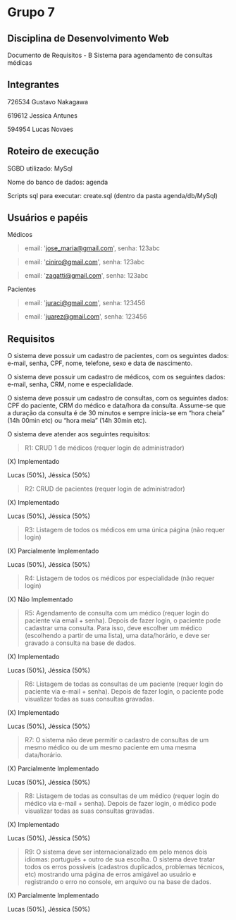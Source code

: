 # Grupo 7
## Disciplina de Desenvolvimento Web

Documento de Requisitos - B
Sistema para agendamento de consultas médicas

## Integrantes

726534 Gustavo Nakagawa

619612 Jessica Antunes

594954 Lucas Novaes


## Roteiro de execução

SGBD utilizado: MySql

Nome do banco de dados: agenda

Scripts sql para executar: create.sql (dentro da pasta agenda/db/MySql)

## Usuários e papéis

Médicos

> email: 'jose_maria@gmail.com', senha: 123abc

> email: 'ciniro@gmail.com', senha: 123abc

> email: 'zagatti@gmail.com', senha: 123abc

Pacientes

> email: 'juraci@gmail.com', senha: 123456

> email: 'juarez@gmail.com', senha: 123456


## Requisitos

O sistema deve possuir um cadastro de pacientes, com os seguintes dados: e-mail, senha, CPF, nome, telefone, sexo e data de nascimento.

O sistema deve possuir um cadastro de médicos, com os seguintes dados: e-mail, senha, CRM, nome e especialidade.

O sistema deve possuir um cadastro de consultas, com os seguintes dados: CPF do paciente, CRM do médico e data/hora da consulta. Assume-se que a duração da consulta é de 30 minutos e sempre inicia-se em “hora cheia” (14h 00min etc) ou “hora meia” (14h 30min etc).

O sistema deve atender aos seguintes requisitos:

> R1: CRUD 1 de médicos (requer login de administrador)

(X) Implementado

Lucas (50%), Jéssica (50%)

> R2: CRUD de pacientes (requer login de administrador)

(X) Implementado

Lucas (50%), Jéssica (50%)

> R3: Listagem de todos os médicos em uma única página (não requer login)

(X) Parcialmente Implementado

Lucas (50%), Jéssica (50%)

> R4: Listagem de todos os médicos por especialidade (não requer login)

(X) Não Implementado

> R5: Agendamento de consulta com um médico (requer login do paciente via email + senha). Depois de fazer login, o paciente pode cadastrar uma consulta. Para isso, deve escolher um médico (escolhendo a partir de uma lista), uma data/horário, e deve ser gravado a consulta na base de dados.

(X) Implementado

Lucas (50%), Jéssica (50%)

> R6: Listagem de todas as consultas de um paciente (requer login do paciente via e-mail + senha). Depois de fazer login, o paciente pode visualizar todas as suas consultas gravadas.

(X) Implementado

Lucas (50%), Jéssica (50%)

> R7: O sistema não deve permitir o cadastro de consultas de um mesmo médico ou de um mesmo paciente em uma mesma data/horário.

(X) Parcialmente Implementado

Lucas (50%), Jéssica (50%)

> R8: Listagem de todas as consultas de um médico (requer login do médico via e-mail + senha). Depois de fazer login, o médico pode visualizar todas as suas consultas gravadas.

(X) Implementado

Lucas (50%), Jéssica (50%)

> R9: O sistema deve ser internacionalizado em pelo menos dois idiomas: português + outro de sua escolha. O sistema deve tratar todos os erros possíveis (cadastros duplicados, problemas técnicos, etc) mostrando uma página de erros amigável ao usuário e registrando o erro no console, em arquivo ou na base de dados.

(X) Parcialmente Implementado

Lucas (50%), Jéssica (50%)